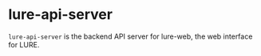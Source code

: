 # lure-api-server

`lure-api-server` is the backend API server for lure-web, the web interface for LURE.